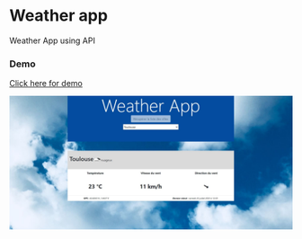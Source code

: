 # Weather app

Weather App using API

### Demo 
 <a href="http://meteo.delmerie.fr/" target="_blank">Click here for demo</a>

![alt text](https://github.com/jdelmerie/Weather-app/blob/master/img/weatherapp.JPG?raw=true)
